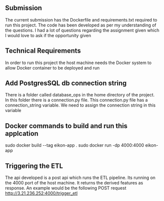 
## Submission
The current submission has the Dockerfile and requirements.txt required to run this project. 
The code has been developed as per my understanding of the questions. I had a lot of questions regarding the assignment given which I would love to ask if the opportunity given


## Technical Requirements
In order to run this project the host machine needs the Docker system to allow Docker container to be deployed and run

## Add PostgresSQL db connection string
There is a folder called database_ops in the home directory of the project. In this folder there is a connection.py file. This connection.py file has a connection_string variable. We need to assign the connection string in this variable



## Docker commands to build and run this applcation
sudo docker build --tag eikon-app .
sudo docker run -dp 4000:4000 eikon-app


## Triggering the ETL
The api developed is a post api which runs the ETL pipeline. Its running on the 4000 port of the host machine. It returns the derived features as response. An example would be the following POST request
http://3.21.236.252:4000/trigger_etl







